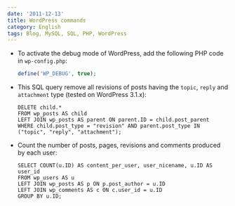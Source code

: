 ```yaml
---
date: '2011-12-13'
title: WordPress commands
category: English
tags: Blog, MySQL, SQL, PHP, WordPress
---
```


- To activate the debug mode of WordPress, add the following PHP code in `wp-config.php`:

  ```php
  define('WP_DEBUG', true);
  ```

- This SQL query remove all revisions of posts having the `topic`, `reply` and `attachment` type (tested on WordPress 3.1.x):

  ```mysql
  DELETE child.*
  FROM wp_posts AS child
  LEFT JOIN wp_posts AS parent ON parent.ID = child.post_parent
  WHERE child.post_type = "revision" AND parent.post_type IN ("topic", "reply", "attachment");
  ```

- Count the number of posts, pages, revisions and comments produced by each user:

  ```mysql
  SELECT COUNT(u.ID) AS content_per_user, user_nicename, u.ID AS user_id
  FROM wp_users AS u
  LEFT JOIN wp_posts AS p ON p.post_author = u.ID
  LEFT JOIN wp_comments AS c ON c.user_id = u.ID
  GROUP BY u.ID;
  ```
